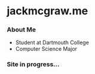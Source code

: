 # jackmcgraw.me

### About Me

- Student at Dartmouth College
- Computer Science Major

### Site in progress...
